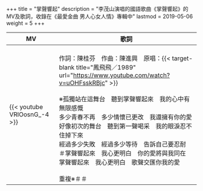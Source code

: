 +++
title = "掌聲響起"
description = "李茂山演唱的國語歌曲《掌聲響起》的MV及歌詞，收錄在《最愛金曲 男人心女人情》專輯中"
lastmod = 2019-05-06
weight = 5
+++

MV  | 歌詞  
--------------|-------
{{< youtube VRlOosnG_-4 >}}|<br/>作詞：陳桂芬　作曲：陳進興　原唱：{{< target-blank title="鳳飛飛／1989" url="https://www.youtube.com/watch?v=uOHFsskRBjc" >}}<br/><br/>※孤獨站在這舞台　聽到掌聲響起來　我的心中有無限感慨<br/>多少青春不再　多少情懷已更改　我還擁有你的愛<br/>好像初次的舞台　聽到第一聲喝采　我的眼淚忍不住掉下來<br/>經過多少失敗　經過多少等待　告訴自己要忍耐<br/>＃掌聲響起來　我心更明白　你的愛將與我同在<br/>掌聲響起來　我心更明白　歌聲交匯你我的愛<br/><br/>重複※＃＃

